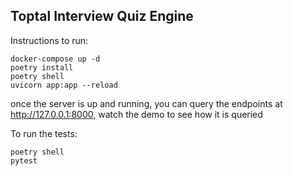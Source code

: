 ## Toptal Interview Quiz Engine

Instructions to run:

```
docker-compose up -d
poetry install
poetry shell
uvicorn app:app --reload
```

once the server is up and running, you can query the endpoints at http://127.0.0.1:8000, watch the demo to see how it is queried

To run the tests:

```
poetry shell
pytest
```
